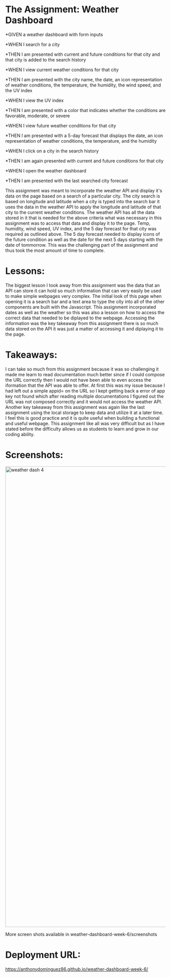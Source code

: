 # The Assignment: Weather Dashboard

*GIVEN a weather dashboard with form inputs

*WHEN I search for a city

*THEN I am presented with current and future conditions for that city and that city is added to the search history

*WHEN I view current weather conditions for that city

*THEN I am presented with the city name, the date, an icon representation of weather conditions, the temperature, the humidity, the wind speed, and the UV index

*WHEN I view the UV index

*THEN I am presented with a color that indicates whether the conditions are favorable, moderate, or severe

*WHEN I view future weather conditions for that city

*THEN I am presented with a 5-day forecast that displays the date, an icon representation of weather conditions, the temperature, and the humidity

*WHEN I click on a city in the search history

*THEN I am again presented with current and future conditions for that city

*WHEN I open the weather dashboard

*THEN I am presented with the last searched city forecast

This assignment was meant to incorporate the weather API and display it's data on the page based on a search of a particular city. The city search is based on longitude and latitude when a city is typed into the search bar it uses the data in the weather API to apply the longitude and latitude of that city to the current weather conditions. The weather API has all the data stored in it that is needed for the above criteria what was necessary in this assignment was to access that data and display it to the page. Temp, humidity, wind speed, UV index, and the 5 day forecast for that city was required as outlined above. The 5 day forecast needed to display icons of the future condition as well as the date for the next 5 days starting with the date of tommorrow. This was the challenging part of the assignment and thus took the most amount of time to complete. 

# Lessons:

The biggest lesson I took away from this assignment was the data that an API can store it can hold so much information that can very easily be used to make simple webpages very complex. The initial look of this page when opening it is a search bar and a text area to type the city into all of the other components are built with the Javascript. This assignment incorporated dates as well as the weather so this was also a lesson on how to access the correct data that needed to be diplayed to the webpage. Accessing the information was the key takeaway from this assignment there is so much data stored on the API it was just a matter of accessing it and diplaying it to the page. 

# Takeaways:

I can take so much from this assignment because it was so challenging it made me learn to read documentation much better since if I could compose the URL correctly then I would not have been able to even access the iformation that the API was able to offer. At first this was my issue because I had left out a simple appid= on the URL so I kept getting back a error of app key not found which after reading multiple documentations I figured out the URL was not composed correctly and it would not access the weather API. Another key takeaway from this assignment was again like the last assignment using the local storage to keep data and utilize it at a later time. I feel this is good practice and it is quite useful when building a functional and useful webpage. This assignment like all was very difficult but as I have stated before the difficulty allows us as students to learn and grow in our coding ability. 

# Screenshots:

<img width="1440" alt="weather dash 4" src="https://user-images.githubusercontent.com/73844796/106359080-39634180-62de-11eb-9b24-5f9da37cc9d5.png">

More screen shots available in weather-dashboard-week-6/screenshots

# Deployment URL:

https://anthonydominguez86.github.io/weather-dashboard-week-6/